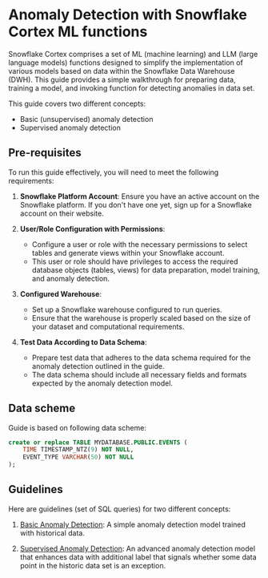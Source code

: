 # Anomaly Detection with Snowflake Cortex ML functions

Snowflake Cortex comprises a set of ML (machine learning) and LLM (large language models) functions designed to simplify the implementation of various models based on data within the Snowflake Data Warehouse (DWH). This guide provides a simple walkthrough for preparing data, training a model, and invoking function for detecting anomalies in data set.

This guide covers two different concepts:

- Basic (unsupervised) anomaly detection
- Supervised anomaly detection

## Pre-requisites

To run this guide effectively, you will need to meet the following requirements:

1. **Snowflake Platform Account**: Ensure you have an active account on the Snowflake platform. If you don't have one yet, sign up for a Snowflake account on their website.

2. **User/Role Configuration with Permissions**:
   - Configure a user or role with the necessary permissions to select tables and generate views within your Snowflake account.
   - This user or role should have privileges to access the required database objects (tables, views) for data preparation, model training, and anomaly detection.

3. **Configured Warehouse**:
   - Set up a Snowflake warehouse configured to run queries. 
   - Ensure that the warehouse is properly scaled based on the size of your dataset and computational requirements.

4. **Test Data According to Data Schema**:
   - Prepare test data that adheres to the data schema required for the anomaly detection outlined in the guide.
   - The data schema should include all necessary fields and formats expected by the anomaly detection model.


## Data scheme

Guide is based on following data scheme:
```sql
create or replace TABLE MYDATABASE.PUBLIC.EVENTS (
	TIME TIMESTAMP_NTZ(9) NOT NULL,
	EVENT_TYPE VARCHAR(50) NOT NULL
);
```
## Guidelines

Here are guidelines (set of SQL queries) for two different concepts:

1. [Basic Anomaly Detection](basic-anomaly-detection.sql): A simple anomaly detection model trained with historical data.

2. [Supervised Anomaly Detection](supervised-anomaly-detection.sql): An advanced anomaly detection model that enhances data with additional label that signals whether some data point in the historic data set is an exception.
